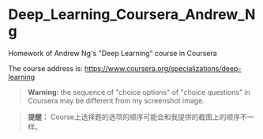 # Deep_Learning_Coursera_Andrew_Ng
Homework of  Andrew Ng's "Deep Learning" course in Coursera

The course address is: https://www.coursera.org/specializations/deep-learning

> **Warning:** the sequence of "choice options" of "choice questions" in Coursera may be different from my screenshot image.

> **提醒：** Course上选择题的选项的顺序可能会和我提供的截图上的顺序不一样。

